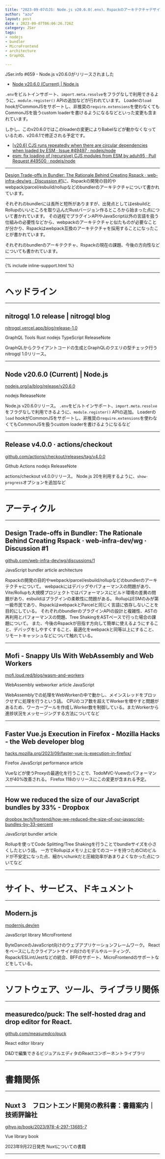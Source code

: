 ```yaml
---
title: "2023-09-07のJS: Node.js v20.6.0(.env)、Rspackのアーキテクチャデザイン"
author: "azu"
layout: post
date : 2023-09-07T06:06:26.726Z
category: JSer
tags:
- nodejs
- bundler
- MicroFrontend
- architecture
- GraphQL

---
```


JSer.info #659 - Node.js v20.6.0がリリースされました

- [Node v20.6.0 (Current) | Node.js](https://nodejs.org/ja/blog/release/v20.6.0)

`.env`をビルトインサポート、`import.meta.resolve`をフラグなしで利用できるように、`module.register()` APIの追加などが行われています。
Loaderの`load` hookがCommonJSをサポートし、非推奨の`require.extensions`を使わなくてもCommonJSを扱うcustom loaderを書けるようになるなどといった変更も含まれています。

しかし、このv20.6.0ではこのloaderの変更によりBabelなどが動かなくなっているため、v20.6.1で修正される予定です。

- [[v20.6] CJS runs repeatedly when there are circular dependencies when loaded by ESM · Issue #49497 · nodejs/node](https://github.com/nodejs/node/issues/49497)
- [esm: fix loading of (recursive) CJS modules from ESM by aduh95 · Pull Request #49500 · nodejs/node](https://github.com/nodejs/node/pull/49500)


---

[Design Trade-offs in Bundler: The Rationale Behind Creating Rspack · web-infra-dev/wg · Discussion #1](https://github.com/web-infra-dev/wg/discussions/1)に、Rspackの開発の目的やwebpack/parcel/esbuild/rollupなどのbundlerのアーキテクチャについて書かれています。

それぞれのbundlerには長所と短所がありますが、出発点としてはesbuildとRollupのいいところを取り込んだRustバージョン作るところから始まった点について書かれています。
その過程でプラグインAPIやJavaScript以外の言語を扱う仕組みの必要性などから、webpackのアーキテクチャと似たものが必要なことが分かり、Rspackはwebpack互換のアーキテクチャを採用することになったことが書かれています。

それぞれのbundlerのアーキテクチャ、Rspackの現在の課題、今後の方向性などについても書かれています。

----

{% include inline-support.html %}

----

<h1 class="site-genre">ヘッドライン</h1>

----

## nitrogql 1.0 release | nitrogql blog
[nitrogql.vercel.app/blog/release-1.0](https://nitrogql.vercel.app/blog/release-1.0 "nitrogql 1.0 release | nitrogql blog")
<p class="jser-tags jser-tag-icon"><span class="jser-tag">GraphQL</span> <span class="jser-tag">Tools</span> <span class="jser-tag">Rust</span> <span class="jser-tag">nodejs</span> <span class="jser-tag">TypeScript</span> <span class="jser-tag">ReleaseNote</span></p>

GraphQLからクライアントコードの生成とGraphQLのクエリの型チェック行うnitrogql 1.0リリース。


----

## Node v20.6.0 (Current) | Node.js
[nodejs.org/ja/blog/release/v20.6.0](https://nodejs.org/ja/blog/release/v20.6.0 "Node v20.6.0 (Current) | Node.js")
<p class="jser-tags jser-tag-icon"><span class="jser-tag">nodejs</span> <span class="jser-tag">ReleaseNote</span></p>

Node.js v20.6.0リリース。
`.env`をビルトインサポート、`import.meta.resolve`をフラグなしで利用できるように、`module.register()` APIの追加。
Loaderの`load` hookがCommonJSをサポートし、非推奨の`require.extensions`を使わなくてもCommonJSを扱うcustom loaderを書けるようになるなど


----

## Release v4.0.0 · actions/checkout
[github.com/actions/checkout/releases/tag/v4.0.0](https://github.com/actions/checkout/releases/tag/v4.0.0 "Release v4.0.0 · actions/checkout")
<p class="jser-tags jser-tag-icon"><span class="jser-tag">Github</span> <span class="jser-tag">Actions</span> <span class="jser-tag">nodejs</span> <span class="jser-tag">ReleaseNote</span></p>

actions/checkout v4.0.0リリース。
Node.js 20を利用するように、`show-progress`オプションを追加など


----
<h1 class="site-genre">アーティクル</h1>

----

## Design Trade-offs in Bundler: The Rationale Behind Creating Rspack · web-infra-dev/wg · Discussion #1
[github.com/web-infra-dev/wg/discussions/1](https://github.com/web-infra-dev/wg/discussions/1 "Design Trade-offs in Bundler: The Rationale Behind Creating Rspack · web-infra-dev/wg · Discussion #1")
<p class="jser-tags jser-tag-icon"><span class="jser-tag">JavaScript</span> <span class="jser-tag">bundler</span> <span class="jser-tag">article</span> <span class="jser-tag">architecture</span></p>

Rspackの開発の目的やwebpack/parcel/esbuild/rollupなどのbundlerのアーキテクチャについて。
webpackにはデバッグやパフォーマンスの問題があり、Vite/Rollupも大規模プロジェクトではパフォーマンスにビルド環境の差異の問題があり、esbuildはプラグインの柔軟性に問題がある。
RollupはESMのみが第一級市民であり、RspackはwebpackとParcelと同じく言語に依存しないことを目的にしている。
それぞれのbundlerのプラグインAPIの設計と複雑性、ASTの再利用とパフォーマンスの問題、Tree ShakingをASTベースで行った場合の課題について。
また、今後のRspackが目指す方向して簡単に使えるようにすること、デバッグをしやすくすること、最適化をwebpackと同等以上にすること、リモートキャッシュなどについて触れている。


----

## Mofi - Snappy UIs With WebAssembly and Web Workers
[mofi.loud.red/blog/wasm-and-workers](https://mofi.loud.red/blog/wasm-and-workers "Mofi - Snappy UIs With WebAssembly and Web Workers")
<p class="jser-tags jser-tag-icon"><span class="jser-tag">WebAssembly</span> <span class="jser-tag">webworker</span> <span class="jser-tag">article</span> <span class="jser-tag">JavaScript</span></p>

WebAssemblyでの処理をWebWorkerの中で動かし、メインスレッドをブロックせずに処理を行うという話。
CPUのコア数を超えてWorkerを増やすと問題があるため、ワーカープールを作成しWorker数を制御している。またWorkerから進捗状況をメッセージングする方法についてなど


----

## Faster Vue.js Execution in Firefox - Mozilla Hacks - the Web developer blog
[hacks.mozilla.org/2023/09/faster-vue-js-execution-in-firefox/](https://hacks.mozilla.org/2023/09/faster-vue-js-execution-in-firefox/ "Faster Vue.js Execution in Firefox - Mozilla Hacks - the Web developer blog")
<p class="jser-tags jser-tag-icon"><span class="jser-tag">Firefox</span> <span class="jser-tag">JavaScript</span> <span class="jser-tag">performance</span> <span class="jser-tag">article</span></p>

Vueなどが使うProxyの最適化を行うことで、TodoMVC-Vuewのパフォーマンスが40%改善される。
Firefox 118のリリースにこの変更が含まれる予定。


----

## How we reduced the size of our JavaScript bundles by 33% - Dropbox
[dropbox.tech/frontend/how-we-reduced-the-size-of-our-javascript-bundles-by-33-percent](https://dropbox.tech/frontend/how-we-reduced-the-size-of-our-javascript-bundles-by-33-percent "How we reduced the size of our JavaScript bundles by 33% - Dropbox")
<p class="jser-tags jser-tag-icon"><span class="jser-tag">JavaScript</span> <span class="jser-tag">bundler</span> <span class="jser-tag">article</span></p>

Rollupを使ってCode Splitting/Tree Shakingを行うことでbundleサイズを小さくしたという話。
一方でRollupはメモリ上に全てのコードを持つためCIのビルドが不安定になった点、細かいchunkだと圧縮効率があまりよくなかった点についてなど


----
<h1 class="site-genre">サイト、サービス、ドキュメント</h1>

----

## Modern.js
[modernjs.dev/en](https://modernjs.dev/en "Modern.js")
<p class="jser-tags jser-tag-icon"><span class="jser-tag">JavaScript</span> <span class="jser-tag">library</span> <span class="jser-tag">MicroFrontend</span></p>

ByteDanceのJavaScript向けのウェブアプリケーションフレームワーク。
Reactをベースにしたクライアントサイド向けのモデルやルーティング、Rspack/ESLint/Jestなどの統合、BFFのサポート、MicroFrontendのサポートなどをしている。


----
<h1 class="site-genre">ソフトウェア、ツール、ライブラリ関係</h1>

----

## measuredco/puck: The self-hosted drag and drop editor for React.
[github.com/measuredco/puck](https://github.com/measuredco/puck "measuredco/puck: The self-hosted drag and drop editor for React.")
<p class="jser-tags jser-tag-icon"><span class="jser-tag">React</span> <span class="jser-tag">editor </span> <span class="jser-tag">library</span></p>

D&Dで編集できるビジュアルエディタのReactコンポーネントライブラリ


----
<h1 class="site-genre">書籍関係</h1>

----

## Nuxt 3　フロントエンド開発の教科書：書籍案内｜技術評論社
[gihyo.jp/book/2023/978-4-297-13685-7](https://gihyo.jp/book/2023/978-4-297-13685-7 "Nuxt 3　フロントエンド開発の教科書：書籍案内｜技術評論社")
<p class="jser-tags jser-tag-icon"><span class="jser-tag">Vue</span> <span class="jser-tag">library</span> <span class="jser-tag">book</span></p>

2023年9月22日発売
Nuxtについての書籍


----
